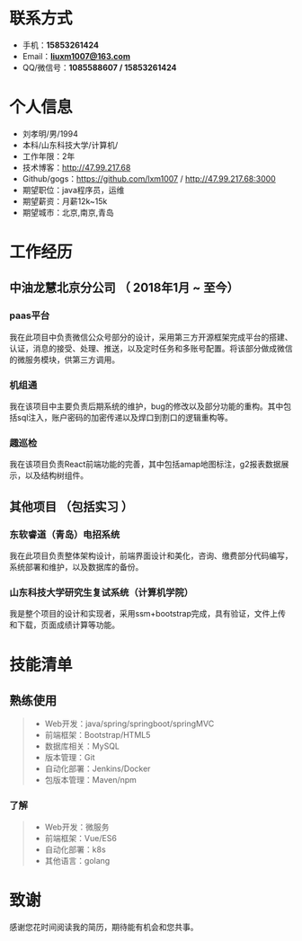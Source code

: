 # 联系方式

- 手机：**15853261424**
- Email：**liuxm1007@163.com**
- QQ/微信号：**1085588607 / 15853261424**


# 个人信息

 - 刘孝明/男/1994 
 - 本科/山东科技大学/计算机/
 - 工作年限：2年
 - 技术博客：http://47.99.217.68
 - Github/gogs：https://github.com/lxm1007 / http://47.99.217.68:3000
 - 期望职位：java程序员，运维
 - 期望薪资：月薪12k~15k
 - 期望城市：北京,南京,青岛

# 工作经历
## 中油龙慧北京分公司 （ 2018年1月 ~ 至今）

### paas平台 
我在此项目中负责微信公众号部分的设计，采用第三方开源框架完成平台的搭建、认证，消息的接受、处理、推送，以及定时任务和多账号配置。将该部分做成微信的微服务模块，供第三方调用。


### 机组通 
我在该项目中主要负责后期系统的维护，bug的修改以及部分功能的重构。其中包括sql注入，账户密码的加密传递以及焊口到割口的逻辑重构等。


### 趣巡检

我在该项目负责React前端功能的完善，其中包括amap地图标注，g2报表数据展示，以及结构树组件。

  
## 其他项目 （包括实习 ）

### 东软睿道（青岛）电招系统
我在此项目负责整体架构设计，前端界面设计和美化，咨询、缴费部分代码编写，系统部署和维护，以及数据库的备份。


### 山东科技大学研究生复试系统（计算机学院） 
我是整个项目的设计和实现者，采用ssm+bootstrap完成，具有验证，文件上传和下载，页面成绩计算等功能。


    
    
# 技能清单
## 熟练使用

>- Web开发：java/spring/springboot/springMVC
>- 前端框架：Bootstrap/HTML5
>- 数据库相关：MySQL
>- 版本管理：Git
>- 自动化部署：Jenkins/Docker
>- 包版本管理：Maven/npm

### 了解
>- Web开发：微服务
>- 前端框架：Vue/ES6
>- 自动化部署：k8s
>- 其他语言：golang


# 致谢
感谢您花时间阅读我的简历，期待能有机会和您共事。
      